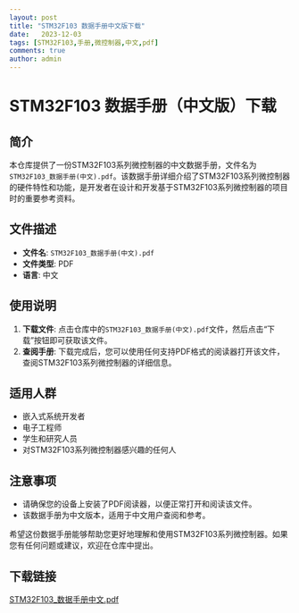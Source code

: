 ```yaml
---
layout: post
title: "STM32F103 数据手册中文版下载"
date:   2023-12-03
tags: [STM32F103,手册,微控制器,中文,pdf]
comments: true
author: admin
---
```

# STM32F103 数据手册（中文版）下载

## 简介

本仓库提供了一份STM32F103系列微控制器的中文数据手册，文件名为`STM32F103_数据手册(中文).pdf`。该数据手册详细介绍了STM32F103系列微控制器的硬件特性和功能，是开发者在设计和开发基于STM32F103系列微控制器的项目时的重要参考资料。

## 文件描述

- **文件名**: `STM32F103_数据手册(中文).pdf`
- **文件类型**: PDF
- **语言**: 中文

## 使用说明

1. **下载文件**: 点击仓库中的`STM32F103_数据手册(中文).pdf`文件，然后点击“下载”按钮即可获取该文件。
2. **查阅手册**: 下载完成后，您可以使用任何支持PDF格式的阅读器打开该文件，查阅STM32F103系列微控制器的详细信息。

## 适用人群

- 嵌入式系统开发者
- 电子工程师
- 学生和研究人员
- 对STM32F103系列微控制器感兴趣的任何人

## 注意事项

- 请确保您的设备上安装了PDF阅读器，以便正常打开和阅读该文件。
- 该数据手册为中文版本，适用于中文用户查阅和参考。

希望这份数据手册能够帮助您更好地理解和使用STM32F103系列微控制器。如果您有任何问题或建议，欢迎在仓库中提出。

## 下载链接

[STM32F103_数据手册中文.pdf](https://pan.quark.cn/s/9941db5c7939)